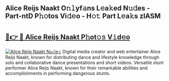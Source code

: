 ## Alice Reijs Naakt O𝚗𝚕yf𝚊ns L𝚎a𝚔ed N𝚞𝚍es - Part-ntD P𝚑𝚘tos Vi𝚍𝚎o - H𝚘𝚝 Part L𝚎a𝚔s zIASM

# <h2><a href="http://kff1bva.oniu.top/?m=Alice+Reijs+Naakt">🔗👉 🔴 Alice Reijs Naakt P𝚑ot𝚘𝚜 V𝚒d𝚎o</a></h2>

[![Alice Reijs Naakt Nu𝚍e𝚜](https://i.imgur.com/0qMVB7G.gif)](http://kff1bva.oniu.top/?m=Alice+Reijs+Naakt)
Digital media creator and web entertainer Alice Reijs Naakt, known for distributing dance and lifestyle knowledge through solo and collaborative dance presentations and short videos. Versatile stunt performer Alice Reijs Naakt, known for their remarkable abilities and accomplishments in performing dangerous stunts.  
